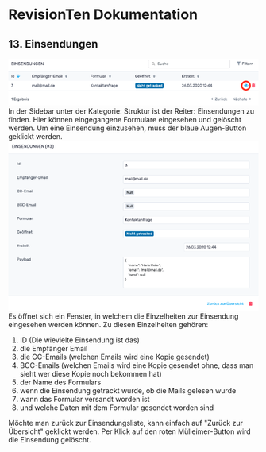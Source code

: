 # RevisionTen Dokumentation
## 13. Einsendungen
![enter image description here](images/watch-submission.png)
In der Sidebar unter der Kategorie: Struktur ist der Reiter: Einsendungen zu finden. 
Hier können eingegangene Formulare eingesehen und gelöscht werden. 
Um eine Einsendung einzusehen, muss der blaue Augen-Button geklickt werden. 
![enter image description here](images/watch-submission-detail.png)
Es öffnet sich ein Fenster, in welchem die Einzelheiten zur Einsendung eingesehen werden können. Zu diesen Einzelheiten gehören:
1. ID (Die wievielte Einsendung ist das)
2. die Empfänger Email 
3. die CC-Emails (welchen Emails wird eine Kopie gesendet)
4. BCC-Emails (welchen Emails wird eine Kopie gesendet ohne, dass man sieht wer diese Kopie noch bekommen hat)
5. der Name des Formulars
6. wenn die Einsendung getrackt wurde, ob die Mails gelesen wurde
7. wann das Formular versandt worden ist
8. und welche Daten mit dem Formular gesendet worden sind

Möchte man zurück zur Einsendungsliste, kann einfach auf "Zurück zur Übersicht" geklickt werden. Per Klick auf den roten Mülleimer-Button wird die Einsendung gelöscht.

